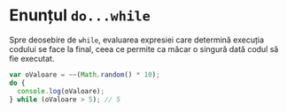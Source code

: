 # Enunțul `do...while`

Spre deosebire de `while`, evaluarea expresiei care determină execuția codului se face la final, ceea ce permite ca măcar o singură dată codul să fie executat.

```javascript
var oValoare = ~~(Math.random() * 10);
do {
  console.log(oValoare);
} while (oValoare > 5); // 5
```
